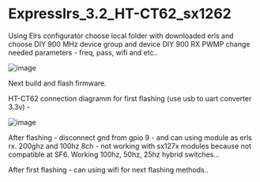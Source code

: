 # Expresslrs_3.2_HT-CT62_sx1262

Using Elrs configurator choose local folder with downloaded erls and choose DIY 900 MHz device group and device  DIY 900 RX PWMP
change needed parameters - freq, pass, wifi and etc..

![image](https://github.com/Sekilsgs2/Expresslrs_3.2_HT-CT62_sx1262/assets/5908468/1479f8b6-9ce8-4ae0-a430-eb34c6f3d2af)

Next build and flash firmware.

HT-CT62 connection diagramm for first flashing (use usb to uart converter 3.3v) - 

![image](https://github.com/Sekilsgs2/Expresslrs_3.2_HT-CT62_sx1262/assets/5908468/32e7d3f5-d1f1-4a7b-8f6b-0575835a1c9f)

After flashing - disconnect gnd from gpio 9 - and can using module as erls rx. 200ghz and 100hz 8ch - not working with sx127x modules because not compatible at SF6.
Working 100hz, 50hz, 25hz hybrid switches...

After first flashing - can using wifi for next flashing methods..


